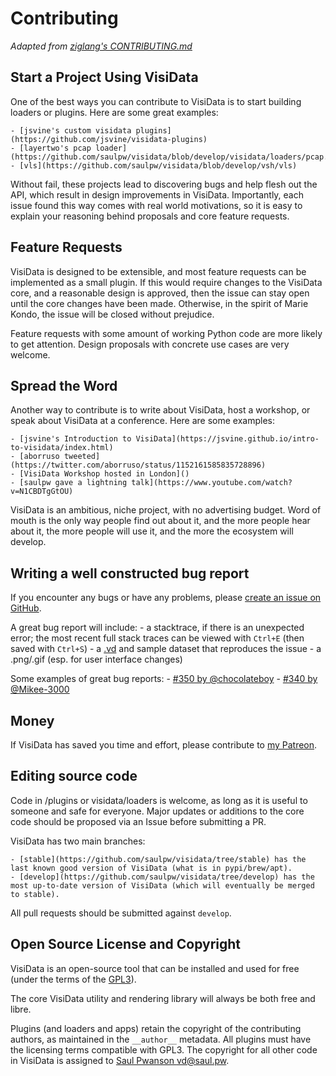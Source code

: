# Contributing

*Adapted from [ziglang's CONTRIBUTING.md](https://github.com/ziglang/zig/blob/master/CONTRIBUTING.md)*

## Start a Project Using VisiData

One of the best ways you can contribute to VisiData is to start building loaders or plugins. Here are some great examples:

    - [jsvine's custom visidata plugins](https://github.com/jsvine/visidata-plugins)
    - [layertwo's pcap loader](https://github.com/saulpw/visidata/blob/develop/visidata/loaders/pcap.py)
    - [vls](https://github.com/saulpw/visidata/blob/develop/vsh/vls)

Without fail, these projects lead to discovering bugs and help flesh out the API, which result in design improvements in VisiData. Importantly, each issue found this way comes with real world motivations, so it is easy to explain your reasoning behind proposals and core feature requests.

## Feature Requests

VisiData is designed to be extensible, and most feature requests can be implemented as a small plugin.
If this would require changes to the VisiData core, and a reasonable design is approved, then the issue can stay open until the core changes have been made.
Otherwise, in the spirit of Marie Kondo, the issue will be closed without prejudice.

Feature requests with some amount of working Python code are more likely to get attention.
Design proposals with concrete use cases are very welcome.

## Spread the Word

Another way to contribute is to write about VisiData, host a workshop, or speak about VisiData at a conference. Here are some examples:

    - [jsvine's Introduction to VisiData](https://jsvine.github.io/intro-to-visidata/index.html)
    - [aborruso tweeted](https://twitter.com/aborruso/status/1152161585835728896)
    - [VisiData Workshop hosted in London]()
    - [saulpw gave a lightning talk](https://www.youtube.com/watch?v=N1CBDTgGtOU)

VisiData is an ambitious, niche project, with no advertising budget. Word of mouth is the only way people find out about it, and the more people hear about it, the more people will use it, and the more the ecosystem will develop.

## Writing a well constructed bug report

If you encounter any bugs or have any problems, please [create an issue on GitHub](https://github.com/saulpw/visidata/issues).

A great bug report will include:
    - a stacktrace, if there is an unexpected error; the most recent full stack traces can be viewed with `Ctrl+E` (then saved with `Ctrl+S`)
    - a [.vd](http://visidata.org/docs/save-restore/) and sample dataset that reproduces the issue
    - a .png/.gif (esp. for user interface changes)

Some examples of great bug reports:
    - [#350 by @chocolateboy](https://github.com/saulpw/visidata/issues/350)
    - [#340 by @Mikee-3000](https://github.com/saulpw/visidata/issues/340)

## Money

If VisiData has saved you time and effort, please contribute to [my Patreon](https://www.patreon.com/saulpw).

## Editing source code

Code in /plugins or visidata/loaders is welcome, as long as it is useful to someone and safe for everyone.
Major updates or additions to the core code should be proposed via an Issue before submitting a PR.

VisiData has two main branches:

    - [stable](https://github.com/saulpw/visidata/tree/stable) has the last known good version of VisiData (what is in pypi/brew/apt).
    - [develop](https://github.com/saulpw/visidata/tree/develop) has the most up-to-date version of VisiData (which will eventually be merged to stable).

All pull requests should be submitted against `develop`.

## Open Source License and Copyright
VisiData is an open-source tool that can be installed and used for free (under the terms of the [GPL3](https://www.gnu.org/licenses/gpl-3.0.en.html)).

The core VisiData utility and rendering library will always be both free and libre.

Plugins (and loaders and apps) retain the copyright of the contributing authors, as maintained in the `__author__` metadata. All plugins must have the licensing terms compatible with GPL3.
The copyright for all other code in VisiData is assigned to [Saul Pwanson <vd@saul.pw>](mailto:vd@saul.pw).

